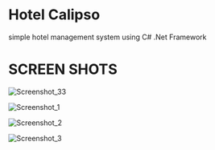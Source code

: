 # Hotel Calipso

simple hotel management system using C# .Net Framework

# SCREEN SHOTS

![Screenshot_33](https://user-images.githubusercontent.com/80079235/134184478-bf213091-0854-469f-a8ee-33deb3a6fd44.png)

![Screenshot_1](https://user-images.githubusercontent.com/80079235/134184507-4ed38fbd-878c-44b3-b23a-a7500e4af5cc.png)

![Screenshot_2](https://user-images.githubusercontent.com/80079235/134184530-0315da6b-46f7-453a-9def-c2bf4a6d2562.png)

![Screenshot_3](https://user-images.githubusercontent.com/80079235/134184552-febe7f63-4b82-4530-aa23-c7c1c1bfbfab.png)
